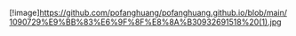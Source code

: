 [!image]https://github.com/pofanghuang/pofanghuang.github.io/blob/main/1090729%E9%BB%83%E6%9F%8F%E8%8A%B30932691518%20(1).jpg
